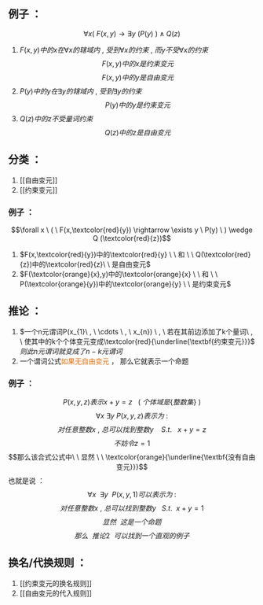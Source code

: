 ## 例子 ：
$$\forall x ( \ F(x,y)\rightarrow \exists y \ (P(y) \ ) \wedge Q(z)$$
1. $F(x,y)中的x在\forall x的辖域内 \ , \ 受到\forall x的约束\ , \ 而y 不受\forall x的约束$
$$F(x,y)中的x是约束变元$$
$$F(x,y)中的y是自由变元$$
2. $P(y)中的y在\exists y的辖域内 \ , \ 受到\exists y 的约束$
$$P(y)中的y是约束变元$$
3. $Q(z)中的z不受量词约束$
$$Q(z)中的z是自由变元$$
## 分类 ：
1. [[自由变元]]
2. [[约束变元]]
### 例子 ：
$$\forall x \ ( \ F(x,\textcolor{red}{y}) \rightarrow \exists y \ P(y) \ ) \wedge Q (\textcolor{red}{z})$$
1. $F(x,\textcolor{red}{y})中的\textcolor{red}{y}  \ \ 和  \ \ Q(\textcolor{red}{z})中的\textcolor{red}{z}\ \ 是自由变元$
2. $F(\textcolor{orange}{x},y)中的\textcolor{orange}{x} \ \ 和 \ \ P(\textcolor{orange}{y})中的\textcolor{orange}{y} \ \ 是约束变元$

## 推论 ：
1. $一个n元谓词P(x_{1}\ , \ \cdots  \ , \ x_{n}) \ , \ 若在其前边添加了k个量词\ , \ 使其中的k个个体变元变成\textcolor{red}{\underline{\textbf{约束变元}}}$
$则此n元谓词就变成了n-k元谓词$
2. 一个谓词公式<font color="#e36c09">如果无自由变元</font> ， 那么它就表示一个命题
### 例子 ：
$$P(x,y,z)表示x+y=z\ \ \ (\ 个体域是 \{ 整数集 \} \ )$$
$$\forall x  \ \exists y \ P(x,y,z)表示为  \ : $$
$$对任意整数x\ , \ 总可以找到整数y\  \ \ \ S.t. \ \ \ x+y=z$$
$$不妨令z=1$$
$$那么该合式公式中\ \ 显然  \ \ \textcolor{orange}{\underline{\textbf{没有自由变元}}}$$
也就是说 ：
$$\forall x  \ \ \exists y \ \  P(x,y,1)可以表示为  \ :$$
$$对任意整数x\ , \ 总可以找到整数y \  \ \  S.t. \ \ x+y =1$$
$$显然 \ \ 这是一个命题$$
$$那么\ \ 推论2 \ \ 可以找到一个直观的例子$$

## 换名/代换规则 ：
1. [[约束变元的换名规则]]
2. [[自由变元的代入规则]]